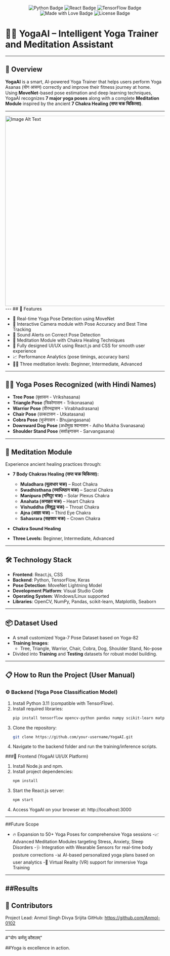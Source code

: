 <p align="center">
  <img src="https://img.shields.io/badge/Language-Python-blue.svg" alt="Python Badge"/>
  <img src="https://img.shields.io/badge/Frontend-React.js-blueviolet.svg" alt="React Badge"/>
  <img src="https://img.shields.io/badge/Deep%20Learning-TensorFlow-orange.svg" alt="TensorFlow Badge"/>
  <img src="https://img.shields.io/badge/YogaAI-Made%20with%20❤️-red.svg" alt="Made with Love Badge"/>
  <img src="https://img.shields.io/badge/License-MIT-green.svg" alt="License Badge"/>
</p>

# 🧘‍♂️ YogaAI – Intelligent Yoga Trainer and Meditation Assistant

---

## 📜 Overview

**YogaAI** is a smart, AI-powered Yoga Trainer that helps users perform Yoga Asanas (योग आसन) correctly and improve their fitness journey at home.  
Using **MoveNet**-based pose estimation and deep learning techniques, YogaAI recognizes **7 major yoga poses** along with a complete **Meditation Module** inspired by the ancient **7 Chakra Healing (सप्त चक्र चिकित्सा)**.

---
<img src="https://github.com/user-attachments/assets/fad468ed-2231-4908-96ff-e698cc58f107" alt="Image Alt Text" width="600"/>
---
## 🚀 Features

- 🎯 Real-time Yoga Pose Detection using MoveNet
- 📸 Interactive Camera module with Pose Accuracy and Best Time Tracking
- 🔔 Sound Alerts on Correct Pose Detection
- 🌟 Meditation Module with Chakra Healing Techniques
- 🎨 Fully designed UI/UX using React.js and CSS for smooth user experience
- 📈 Performance Analytics (pose timings, accuracy bars)
- 🧘‍♂️ Three meditation levels: Beginner, Intermediate, Advanced

---

## 🧘‍♀️ Yoga Poses Recognized (with Hindi Names)

- **Tree Pose** (वृक्षासन - Vrikshasana)
- **Triangle Pose** (त्रिकोणासन - Trikonasana)
- **Warrior Pose** (वीरभद्रासन - Virabhadrasana)
- **Chair Pose** (उत्कटासन - Utkatasana)
- **Cobra Pose** (भुजंगासन - Bhujangasana)
- **Downward Dog Pose** (अधोमुख श्वानासन - Adho Mukha Svanasana)
- **Shoulder Stand Pose** (सर्वाङ्गासन - Sarvangasana)

---

## 🧘 Meditation Module

Experience ancient healing practices through:

- **7 Body Chakras Healing (सप्त चक्र चिकित्सा):**
  - **Muladhara (मूलाधार चक्र)** – Root Chakra
  - **Swadhisthana (स्वाधिष्ठान चक्र)** – Sacral Chakra
  - **Manipura (मणिपुर चक्र)** – Solar Plexus Chakra
  - **Anahata (अनाहत चक्र)** – Heart Chakra
  - **Vishuddha (विशुद्ध चक्र)** – Throat Chakra
  - **Ajna (आज्ञा चक्र)** – Third Eye Chakra
  - **Sahasrara (सहस्रार चक्र)** – Crown Chakra

- **Chakra Sound Healing**
- **Three Levels:** Beginner, Intermediate, Advanced

---

## 🛠️ Technology Stack

- **Frontend**: React.js, CSS
- **Backend**: Python, TensorFlow, Keras
- **Pose Detection**: MoveNet Lightning Model
- **Development Platform**: Visual Studio Code
- **Operating System**: Windows/Linux supported
- **Libraries**: OpenCV, NumPy, Pandas, scikit-learn, Matplotlib, Seaborn

---

## 📦 Dataset Used

- A small customized Yoga-7 Pose Dataset based on Yoga-82
- **Training Images**:
  - Tree, Triangle, Warrior, Chair, Cobra, Dog, Shoulder Stand, No-pose
- Divided into **Training** and **Testing** datasets for robust model building.

---

## 📋 How to Run the Project (User Manual)

### ⚙️ Backend (Yoga Pose Classification Model)

1. Install Python 3.11 (compatible with TensorFlow).
2. Install required libraries:  
   ```bash
   pip install tensorflow opencv-python pandas numpy scikit-learn matplotlib seaborn
   
3. Clone the repository:
   ```bash
   git clone https://github.com/your-username/YogaAI.git
   
4. Navigate to the backend folder and run the training/inference scripts.

###🎨 Frontend (YogaAI UI/UX Platform)
1. Install Node.js and npm.
2. Install project dependencies:
    ```bash
    npm install
    
3. Start the React.js server:
    ```bash
    npm start
    
4. Access YogaAI on your browser at:
http://localhost:3000

---

##Future Scope
- 🔥 Expansion to 50+ Yoga Poses for comprehensive Yoga sessions
-📈 Advanced Meditation Modules targeting Stress, Anxiety, Sleep Disorders
-🩺 Integration with Wearable Sensors for real-time body posture corrections
-📊 AI-based personalized yoga plans based on user analytics
-🎥 Virtual Reality (VR) support for immersive Yoga Training

---
##Results
---
## 👥 Contributors
Project Lead: Anmol Singh
Divya
Srijita
GitHub: https://github.com/Anmol-0102

---
#"योगः कर्मसु कौशलम्"

##Yoga is excellence in action.

